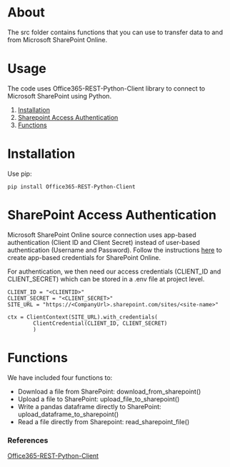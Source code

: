 # About
The src folder contains functions that you can use to transfer data to and from Microsoft SharePoint Online.

# Usage

The code uses Office365-REST-Python-Client library to connect to Microsoft SharePoint using Python. 


1. [Installation](#Installation)
2. [Sharepoint Access Authentication](#Sharepoint-Access-Authentication)
3. [Functions](#Functions) 


# Installation

Use pip:

```
pip install Office365-REST-Python-Client
```


# SharePoint Access Authentication

Microsoft SharePoint Online source connection uses app-based authentication (Client ID and Client Secret) instead of user-based authentication (Username and Password).
Follow the instructions [here](https://support.google.com/workspacemigrate/answer/9545544?hl=en#:~:text=In%20your%20SharePoint%20Online%20tenant,aspx%20page.&text=Next%20to%20Client%20ID%20and,in%20your%20SharePoint%20Online%20environment) to create app-based credentials for SharePoint Online.

For authentication, we then need our access credentials (CLIENT_ID and CLIENT_SECRET) which can be stored in a .env file at project level.

    CLIENT_ID = "<CLIENTID>"
    CLIENT_SECRET = "<CLIENT_SECRET>"
    SITE_URL = "https://<CompanyUrl>.sharepoint.com/sites/<site-name>"

    ctx = ClientContext(SITE_URL).with_credentials(
            ClientCredential(CLIENT_ID, CLIENT_SECRET)
            )


# Functions

We have included four functions to:
- Download a file from SharePoint: download_from_sharepoint()
- Upload a file to SharePoint: upload_file_to_sharepoint()
- Write a pandas dataframe directly to SharePoint: upload_dataframe_to_sharepoint()
- Read a file directly from Sharepoint: read_sharepoint_file()



### References

[Office365-REST-Python-Client](https://github.com/vgrem/Office365-REST-Python-Client)

